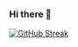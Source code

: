 ### Hi there 👋

[![GitHub Streak](https://streak-stats.demolab.com/?user=pasan-nadeeja-dev)](https://git.io/streak-stats)

<!--
**pasan-nadeeja-dev/pasan-nadeeja-dev** is a ✨ _special_ ✨ repository because its `README.md` (this file) appears on your GitHub profile.

Here are some ideas to get you started:

- 🔭 I’m currently working on ...
- 🌱 I’m currently learning ...
- 👯 I’m looking to collaborate on ...
- 🤔 I’m looking for help with ...
- 💬 Ask me about ...
- 📫 How to reach me: ...
- 😄 Pronouns: ...
- ⚡ Fun fact: ...
-->

